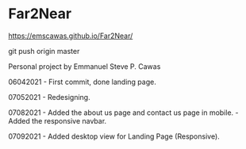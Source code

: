 # Far2Near

https://emscawas.github.io/Far2Near/

git push origin master

Personal project by Emmanuel Steve P. Cawas


06042021 - First commit, done landing page.

07052021 - Redesigning.

07082021 - Added the about us page and contact us page in mobile.
         - Added the responsive navbar.

07092021 - Added desktop view for Landing Page (Responsive).
